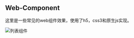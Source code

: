 ## Web-Component

这里是一些常见的web组件效果，使用了h5，css3和原生js实现。

![列表组件](http://ovqjk8s4c.bkt.clouddn.com/web-component%E5%88%97%E8%A1%A8%E7%BB%84%E4%BB%B6.gif)